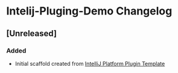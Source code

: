 <!-- Keep a Changelog guide -> https://keepachangelog.com -->

# Intelij-Pluging-Demo Changelog

## [Unreleased]
### Added
- Initial scaffold created from [IntelliJ Platform Plugin Template](https://github.com/JetBrains/intellij-platform-plugin-template)
